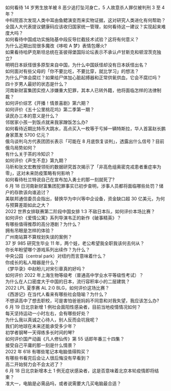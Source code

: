 如何看待 14 岁男生放羊被 8 恶少追打坠河身亡，5 人故意杀人罪仅被判刑 3 至 4 年？  
中科院首次发现人类中耳由鱼鳃演变而来实物证据，这对研究人类进化有何帮助？  
全国人大代表提议健康码应该收归国家统一管理，如何看待这一建议？实现起来难度大吗？  
如何看待中国成功实施陆基中段反导拦截技术试验？这将有何意义？  
为什么近期出现很多魔改《哆啦 A 梦》表情包爆火?  
如果看待哈萨克斯坦总统在圣彼得堡国际论坛表示不承认卢甘斯克和顿涅茨克独立?  
明明日本妖怪很多原型来自中国，为什么中国妖怪却没有日本妖怪出名？  
如何面对有些父母的「你不要比吃，不要比穿，就比学习」的想法？  
为什么尸体会腐烂？如果给尸体加心脏起搏器和正常供氧供血，它会不腐烂吗？  
四十岁男人最好的状态是什么？  
河南新财富集团实控人涉嫌重大犯罪，其本人已转外籍，他将面临怎样的法律制裁？  
如何评价综艺《开播！情景喜剧》第六期？  
如何评价《五十公里桃花坞》第二季第一期？  
读民办三本的意义是什么？  
邻居家小孩一到饭点就来我家蹭饭怎么办?  
如何看待近期比特币大跳水，高点买入一枚等于亏掉一辆特斯拉，华人首富赵长鹏身家蒸发 5700 亿元？  
俄乌谈判乌方代表团团长表示「可能在 8 月底恢复谈判」，透露出什么信号？目前俄乌局势如何？  
有什么关于茶的冷知识？  
如何评价《声生不息》第九期？  
马昕和张文宏教授领衔的数据研究首次揭示了「非高危组奥密克戎患者重症率为零」，这对未来防疫策略有何影响？  
如何看待杜兰特说自己在宣布加入勇士的那一刻就死了?  
6 月 18 日河南新财富集团犯罪事实已初步查明，涉事人员都将面临哪些处罚？储户的存款该向谁追讨？  
美联邦通信委员会指出，替换华为中兴等中企设备，资金缺口超 30 亿美元，为何与预算差距如此之大？  
2022 世界女排联赛第二阶段中国女排 1:3 不敌日本队，如何评价本场比赛？  
如何评价《爱情公寓》系列导演韦正的新作《破事精英》？  
有哪些值得推荐的高分港剧？为什么？  
拥有吊眼是怎样的体验？  
广州南站算不算规划失误的案例？  
37 岁 985 研究生毕业 11 年，两个娃，老公希望我全职我该何去何从？  
你长年盼望哪个游戏系列出续作？为什么？  
中央公园（central park）对纽约而言意味着什么？  
你成长的私人暗器是什么？  
《梦华录》中赵盼儿对宋引章真的好吗？  
如何评价 2022 年上海生物等级考（普通高中学业水平等级性考试）？  
为什么在人口密度大于中国的日本，流行容积率小的二层建筑？  
2022 LPL 夏季赛 AL 2:0 BLG，如何评价这场比赛？  
《西游记》在当代人看来有哪些社会隐喻？为什么？  
不想读高中了想去职校，可是害怕爸爸妈妈不同意和对我失望，我应该怎么办?  
6 月 19 日北京新增 1 例社会面阳性感染者，目前当地疫情情况如何？  
每天坚持运动一小时左右，会有哪些好处？  
为什么我以真诚之心待人，别人反而会坑我呢？  
我们的地球在未来还能承受多少年？  
初学者钢琴一天得练多长时间的琴?  
如何评价国产动画《凡人修仙传》第 55 话即年番三十四集？  
接受自己平庸的那一刻是什么情景？  
2022 年 618 有哪些笔记本电脑值得购买？  
有哪些书看完后会让人很后悔没有早看到？  
高二开始努力会不会太迟了？  
6 月 18 日北京新增本土 1 例无症状感染者，这是否意味着北京本轮疫情即将结束？  
准大一，电脑是必需品吗，或者说需要大几买电脑最合适？  
